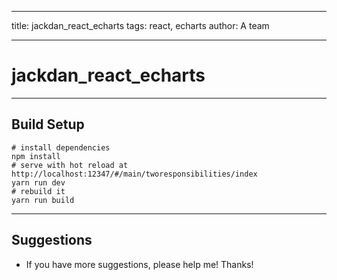  ---
 title: jackdan_react_echarts
 tags: react, echarts
 author: A team
 
 ---
 
 # jackdan_react_echarts
 
 ------
 
 ## Build Setup
 ```
 # install dependencies
 npm install
 # serve with hot reload at http://localhost:12347/#/main/tworesponsibilities/index
 yarn run dev
 # rebuild it
 yarn run build
 ```
 
 ------
 
 ## Suggestions
 - If you have more suggestions, please help me! Thanks!
 
